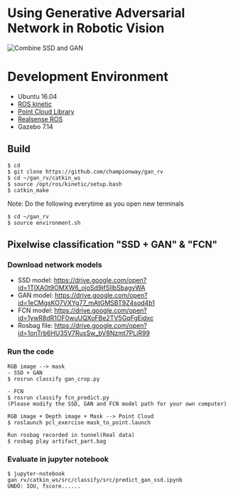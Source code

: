 # Using Generative Adversarial Network in Robotic Vision 

![Combine SSD and GAN](https://github.com/championway/gan_rv/blob/master/image/ssd_gan.gif)

# Development Environment
- Ubuntu 16.04
- [ROS kinetic](http://wiki.ros.org/kinetic/Installation/Ubuntu)
- [Point Cloud Library](http://pointclouds.org/)
- [Realsense ROS](https://github.com/intel-ros/realsense)
- Gazebo 7.14


## Build
```
$ cd
$ git clone https://github.com/championway/gan_rv
$ cd ~/gan_rv/catkin_ws
$ source /opt/ros/kinetic/setup.bash
$ catkin_make
```
Note:
Do the following everytime as you open new terminals

```
$ cd ~/gan_rv
$ source environment.sh
```

## Pixelwise classification "SSD + GAN" & "FCN"

### Download network models
- SSD model: https://drive.google.com/open?id=1TIXA0t9OMXW6_ojoSd9jfSIlbSbagyWA
- GAN model: https://drive.google.com/open?id=1eCMgsKO7VXYg77_mAtGMSBT9Z4sod4b1
- FCN model: https://drive.google.com/open?id=1ywR8dR1OF0wuUQXoFBe2TV5GqFgEjdxc
- Rosbag file: https://drive.google.com/open?id=1onTrb6HU35V7RusSw_bV8Nzmt7PLiR99

### Run the code
```
RGB image --> mask
- SSD + GAN
$ rosrun classify gan_crop.py

- FCN
$ rosrun classify fcn_predict.py
(Please modify the SSD, GAN and FCN model path for your own computer)

RGB image + Depth image + Mask --> Point Cloud
$ roslaunch pcl_exercise mask_to_point.launch

Run rosbag recorded in tunnel(Real data)
$ rosbag play artifact_part.bag
```

### Evaluate in jupyter notebook

```
$ jupyter-notebook gan_rv/catkin_ws/src/classify/src/predict_gan_ssd.ipynb
UNDO: IOU, fscore......
```